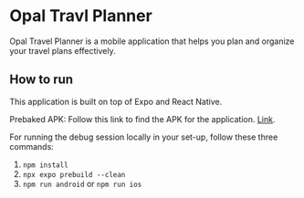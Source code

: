 # Opal Travl Planner

Opal Travel Planner is a mobile application that helps you plan and organize your travel plans effectively.

## How to run

This application is built on top of Expo and React Native.

Prebaked APK: Follow this link to find the APK for the application. [Link](https://drive.google.com/drive/folders/1eniZIs6db2nTXRHGYN_IEjdgmYt5jhLl).

For running the debug session locally in your set-up, follow these three commands:

1. `npm install`
2. `npx expo prebuild --clean`
3. `npm run android` or `npm run ios`
